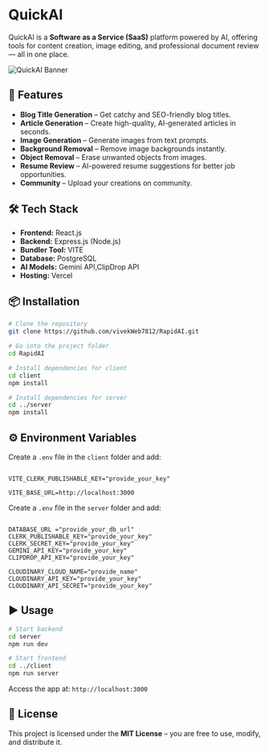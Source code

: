 # **QuickAI**

QuickAI is a **Software as a Service (SaaS)** platform powered by AI, offering tools for content creation, image editing, and professional document review — all in one place.

![QuickAI Banner](RapidAI\client\src\assets\logo.svg)

## 🚀 Features
- **Blog Title Generation** – Get catchy and SEO-friendly blog titles.
- **Article Generation** – Create high-quality, AI-generated articles in seconds.
- **Image Generation** – Generate images from text prompts.
- **Background Removal** – Remove image backgrounds instantly.
- **Object Removal** – Erase unwanted objects from images.
- **Resume Review** – AI-powered resume suggestions for better job opportunities.
- **Community** – Upload your creations on community.

## 🛠 Tech Stack
- **Frontend:** React.js
- **Backend:** Express.js (Node.js)
- **Bundler Tool:** VITE
- **Database:** PostgreSQL
- **AI Models:** Gemini API,ClipDrop API
- **Hosting:** Vercel

## 📦 Installation

```bash
# Clone the repository
git clone https://github.com/vivekWeb7812/RapidAI.git

# Go into the project folder
cd RapidAI

# Install dependencies for client
cd client
npm install

# Install dependencies for server
cd ../server
npm install
```

## ⚙️ Environment Variables
Create a `.env` file in the `client` folder and add:

```

VITE_CLERK_PUBLISHABLE_KEY="provide_your_key"

VITE_BASE_URL=http://localhost:3000

```

Create a `.env` file in the `server` folder and add:

```

DATABASE_URL ="provide_your_db_url"
CLERK_PUBLISHABLE_KEY="provide_your_key"
CLERK_SECRET_KEY="provide_your_key"
GEMINI_API_KEY="provide_your_key"
CLIPDROP_API_KEY="provide_your_key"

CLOUDINARY_CLOUD_NAME="provide_name"
CLOUDINARY_API_KEY="provide_your_key"
CLOUDINARY_API_SECRET="provide_your_key"

```

## ▶️ Usage
```bash
# Start backend
cd server
npm run dev

# Start frontend
cd ../client
npm run server
```

Access the app at: `http://localhost:3000`

## 📜 License
This project is licensed under the **MIT License** – you are free to use, modify, and distribute it.
